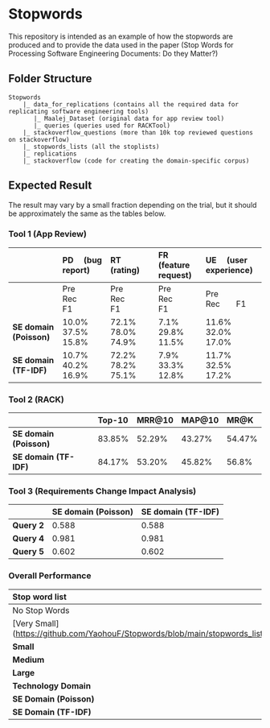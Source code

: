 # Stopwords
This repository is intended as an example of how the stopwords are produced and to provide the data used in the paper (Stop Words for Processing Software Engineering Documents: Do they   Matter?)

## Folder Structure
```
Stopwords
    |_ data_for_replications (contains all the required data for replicating software engineering tools)
       |_ Maalej_Dataset (original data for app review tool)
       |_ queries (queries used for RACKTool)
    |_ stackoverflow_questions (more than 10k top reviewed questions on stackoverflow)
    |_ stopwords_lists (all the stoplists)
    |_ replications
    |_ stackoverflow (code for creating the domain-specific corpus)
```
## Expected Result
The result may vary by a small fraction depending on the trial, but it should be approximately the same as the tables below.

### Tool 1 (App Review)
|              	|    **PD &emsp;(bug report)** 	|       **RT &emsp;(rating)**     |     **FR &emsp;(feature request)**     |     **UE &emsp;(user experience)**     |
|:----------	|:---------------	|:---------------  |:---------------	|:---------------	|
|              	|    Pre&emsp;&emsp;Rec&emsp;&emsp;F1 	|       Pre&emsp;&emsp;Rec&emsp;&emsp;F1     |     Pre&emsp;&emsp;Rec&emsp;&emsp;F1     |     Pre&emsp;&emsp;Rec&emsp;&emsp;F1     |
|**SE domain (Poisson)** |      10.0%&emsp;37.5%&emsp;15.8%     |       72.1%&emsp;78.0%&emsp;74.9%  	|        7.1%&emsp;29.8%&emsp;11.5%     |      11.6%&emsp;32.0%&emsp;17.0%       |
|**SE domain (TF-IDF)** |      10.7%&emsp;40.2%&emsp;16.9%     |       72.2%&emsp;78.2%&emsp;75.1%  	|        7.9%&emsp;33.3%&emsp;12.8%     |      11.7%&emsp;32.5%&emsp;17.2%       |

### Tool 2 (RACK)
|              	|    **Top-10** 	|       **MRR@10**     |     **MAP@10**     |     **MR@K**     |
|:----------	|:---------------	|:---------------  |:---------------	|:---------------	|
|**SE domain (Poisson)** |     83.85%     |       52.29%  	|        43.27%     |      54.47%       |
|**SE domain (TF-IDF)** |      84.17%     |       53.20%  	|        45.82%     |      56.8%       |

### Tool 3 (Requirements Change Impact Analysis)
|              	|    **SE domain (Poisson)** 	|       **SE domain (TF-IDF)**     |
|:----------	|:---------------	|:---------------  |
|**Query 2**	|0.588	|0.588 |
|**Query 4**	|0.981	|0.981 |
|**Query 5**	|0.602	|0.602 |


### Overall Performance
| **Stop word list** | **Better**|**Worse** |**Same** |
|:----------	|:---------------	|:---------------  |:---------------  |
|No Stop Words|4 |12 |3 |
|[Very Small] (https://github.com/YaohouF/Stopwords/blob/main/stopwords_lists/very_small.txt)|10|7|2|
|**Small**|13|5|1|
|**Medium**|11|7|1|
|**Large**|11|8|0|
|**Technology Domain**|9|9|1|
|**SE Domain (Poisson)**|12|5|2|
|**SE Domain (TF-IDF)**|17|1|1|